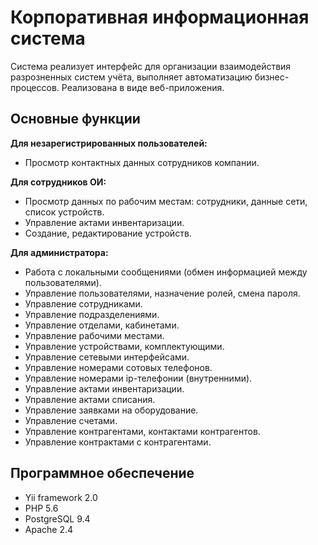 Корпоративная информационная система
====================================

Система реализует интерфейс для организации взаимодействия разрозненных систем учёта, выполняет автоматизацию бизнес-процессов. Реализована в виде веб-приложения.

Основные функции
----------------
**Для незарегистрированных пользователей:**
 * Просмотр контактных данных сотрудников компании.

**Для сотрудников ОИ:**
 * Просмотр данных по рабочим местам: сотрудники, данные сети, список устройств.
 * Управление актами инвентаризации.
 * Создание, редактирование устройств.

**Для администратора:**
 * Работа с локальными сообщениями (обмен информацией между пользователями).
 * Управление пользователями, назначение ролей, смена пароля.
 * Управление сотрудниками.
 * Управление подразделениями.
 * Управление отделами, кабинетами.
 * Управление рабочими местами.
 * Управление устройствами, комплектующими.
 * Управление сетевыми интерфейсами.
 * Управление номерами сотовых телефонов.
 * Управление номерами ip-телефонии (внутренними).
 * Управление актами инвентаризации.
 * Управление актами списания.
 * Управление заявками на оборудование.
 * Управление счетами.
 * Управление контрагентами, контактами контрагентов.
 * Управление контрактами с контрагентами.
 
 Программное обеспечение
 -----------------------
 
 * Yii framework 2.0
 * PHP 5.6
 * PostgreSQL 9.4
 * Apache 2.4
